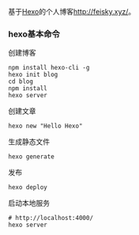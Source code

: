 
基于[Hexo](https://hexo.io/zh-cn/docs/)的个人博客<http://feisky.xyz/>。

### hexo基本命令

创建博客

```
npm install hexo-cli -g
hexo init blog
cd blog
npm install
hexo server
```

创建文章

```
hexo new "Hello Hexo"
```

生成静态文件

```
hexo generate
```

发布

```
hexo deploy
```

启动本地服务

```
# http://localhost:4000/
hexo server
```

